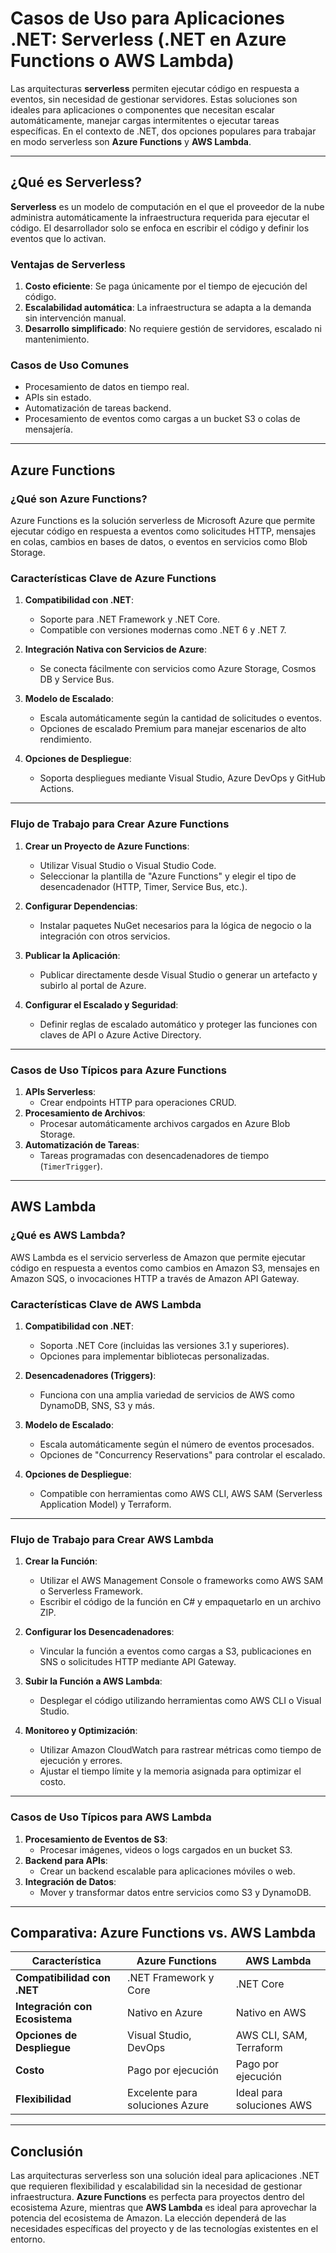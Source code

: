 # Casos de Uso para Aplicaciones .NET: Serverless (.NET en Azure Functions o AWS Lambda)

Las arquitecturas **serverless** permiten ejecutar código en respuesta a eventos, sin necesidad de gestionar servidores. Estas soluciones son ideales para aplicaciones o componentes que necesitan escalar automáticamente, manejar cargas intermitentes o ejecutar tareas específicas. En el contexto de .NET, dos opciones populares para trabajar en modo serverless son **Azure Functions** y **AWS Lambda**.

---

## ¿Qué es Serverless?

**Serverless** es un modelo de computación en el que el proveedor de la nube administra automáticamente la infraestructura requerida para ejecutar el código. El desarrollador solo se enfoca en escribir el código y definir los eventos que lo activan. 

### **Ventajas de Serverless**
1. **Costo eficiente**: Se paga únicamente por el tiempo de ejecución del código.
2. **Escalabilidad automática**: La infraestructura se adapta a la demanda sin intervención manual.
3. **Desarrollo simplificado**: No requiere gestión de servidores, escalado ni mantenimiento.

### **Casos de Uso Comunes**
- Procesamiento de datos en tiempo real.
- APIs sin estado.
- Automatización de tareas backend.
- Procesamiento de eventos como cargas a un bucket S3 o colas de mensajería.

---

## Azure Functions

### **¿Qué son Azure Functions?**
Azure Functions es la solución serverless de Microsoft Azure que permite ejecutar código en respuesta a eventos como solicitudes HTTP, mensajes en colas, cambios en bases de datos, o eventos en servicios como Blob Storage.

### **Características Clave de Azure Functions**
1. **Compatibilidad con .NET**:
   - Soporte para .NET Framework y .NET Core.
   - Compatible con versiones modernas como .NET 6 y .NET 7.

2. **Integración Nativa con Servicios de Azure**:
   - Se conecta fácilmente con servicios como Azure Storage, Cosmos DB y Service Bus.

3. **Modelo de Escalado**:
   - Escala automáticamente según la cantidad de solicitudes o eventos.
   - Opciones de escalado Premium para manejar escenarios de alto rendimiento.

4. **Opciones de Despliegue**:
   - Soporta despliegues mediante Visual Studio, Azure DevOps y GitHub Actions.

---

### **Flujo de Trabajo para Crear Azure Functions**

1. **Crear un Proyecto de Azure Functions**:
   - Utilizar Visual Studio o Visual Studio Code.
   - Seleccionar la plantilla de "Azure Functions" y elegir el tipo de desencadenador (HTTP, Timer, Service Bus, etc.).

2. **Configurar Dependencias**:
   - Instalar paquetes NuGet necesarios para la lógica de negocio o la integración con otros servicios.

3. **Publicar la Aplicación**:
   - Publicar directamente desde Visual Studio o generar un artefacto y subirlo al portal de Azure.

4. **Configurar el Escalado y Seguridad**:
   - Definir reglas de escalado automático y proteger las funciones con claves de API o Azure Active Directory.

---

### **Casos de Uso Típicos para Azure Functions**
1. **APIs Serverless**:
   - Crear endpoints HTTP para operaciones CRUD.
2. **Procesamiento de Archivos**:
   - Procesar automáticamente archivos cargados en Azure Blob Storage.
3. **Automatización de Tareas**:
   - Tareas programadas con desencadenadores de tiempo (`TimerTrigger`).

---

## AWS Lambda

### **¿Qué es AWS Lambda?**
AWS Lambda es el servicio serverless de Amazon que permite ejecutar código en respuesta a eventos como cambios en Amazon S3, mensajes en Amazon SQS, o invocaciones HTTP a través de Amazon API Gateway.

### **Características Clave de AWS Lambda**
1. **Compatibilidad con .NET**:
   - Soporta .NET Core (incluidas las versiones 3.1 y superiores).
   - Opciones para implementar bibliotecas personalizadas.

2. **Desencadenadores (Triggers)**:
   - Funciona con una amplia variedad de servicios de AWS como DynamoDB, SNS, S3 y más.

3. **Modelo de Escalado**:
   - Escala automáticamente según el número de eventos procesados.
   - Opciones de "Concurrency Reservations" para controlar el escalado.

4. **Opciones de Despliegue**:
   - Compatible con herramientas como AWS CLI, AWS SAM (Serverless Application Model) y Terraform.

---

### **Flujo de Trabajo para Crear AWS Lambda**

1. **Crear la Función**:
   - Utilizar el AWS Management Console o frameworks como AWS SAM o Serverless Framework.
   - Escribir el código de la función en C# y empaquetarlo en un archivo ZIP.

2. **Configurar los Desencadenadores**:
   - Vincular la función a eventos como cargas a S3, publicaciones en SNS o solicitudes HTTP mediante API Gateway.

3. **Subir la Función a AWS Lambda**:
   - Desplegar el código utilizando herramientas como AWS CLI o Visual Studio.

4. **Monitoreo y Optimización**:
   - Utilizar Amazon CloudWatch para rastrear métricas como tiempo de ejecución y errores.
   - Ajustar el tiempo límite y la memoria asignada para optimizar el costo.

---

### **Casos de Uso Típicos para AWS Lambda**
1. **Procesamiento de Eventos de S3**:
   - Procesar imágenes, videos o logs cargados en un bucket S3.
2. **Backend para APIs**:
   - Crear un backend escalable para aplicaciones móviles o web.
3. **Integración de Datos**:
   - Mover y transformar datos entre servicios como S3 y DynamoDB.

---

## Comparativa: Azure Functions vs. AWS Lambda

| Característica               | Azure Functions              | AWS Lambda                    |
|------------------------------|------------------------------|--------------------------------|
| **Compatibilidad con .NET**  | .NET Framework y Core        | .NET Core                     |
| **Integración con Ecosistema** | Nativo en Azure             | Nativo en AWS                 |
| **Opciones de Despliegue**   | Visual Studio, DevOps        | AWS CLI, SAM, Terraform       |
| **Costo**                    | Pago por ejecución           | Pago por ejecución            |
| **Flexibilidad**             | Excelente para soluciones Azure| Ideal para soluciones AWS    |

---

## Conclusión

Las arquitecturas serverless son una solución ideal para aplicaciones .NET que requieren flexibilidad y escalabilidad sin la necesidad de gestionar infraestructura. **Azure Functions** es perfecta para proyectos dentro del ecosistema Azure, mientras que **AWS Lambda** es ideal para aprovechar la potencia del ecosistema de Amazon. La elección dependerá de las necesidades específicas del proyecto y de las tecnologías existentes en el entorno.
